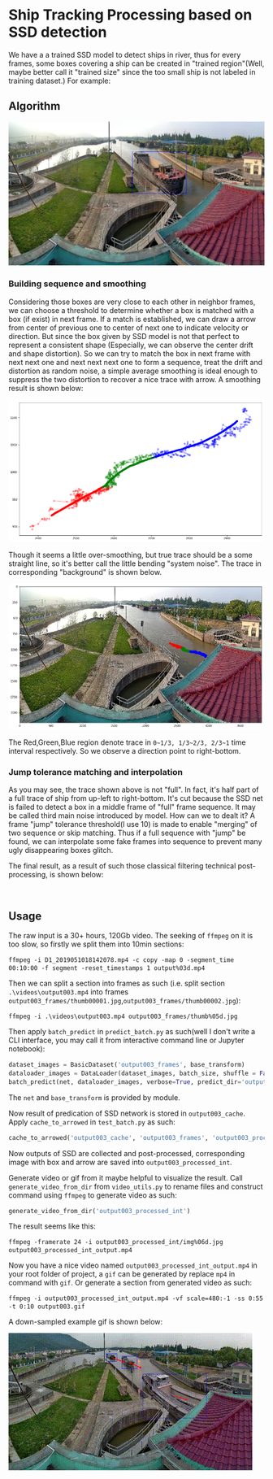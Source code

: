 # Ship Tracking Processing based on SSD detection

We have a a trained SSD model to detect ships in river, thus for every frames, some boxes covering a ship can be created 
in "trained region"(Well, maybe better call it "trained size" since the too small ship is not labeled in training dataset.)
For example:

## Algorithm

<img src="preview/box.jpg">

### Building sequence and smoothing

Considering those boxes are very close to each other in neighbor frames, 
we can choose a threshold to determine whether a box is matched with a box (if exist) in next frame. 
If a match is established, we can draw a arrow from center of previous one to center of next one to indicate velocity or direction.
But since the box given by SSD model is not that perfect to represent a consistent shape
(Especially, we can observe the center drift and shape distortion).
So we can try to match the box in next frame with next next one and next next next one to form a sequence, treat the drift and distortion
as random noise, a simple average smoothing is ideal enough to suppress the two distortion to recover a nice trace with arrow.
A smoothing result is shown below:

<img src="preview/short_smoothing.png">

Though it seems a little over-smoothing, but true trace should be a some straight line, so it's better call the little bending "system noise". 
The trace in corresponding "background" is shown below.

<img src="preview/short_smoothing2.png">

The Red,Green,Blue region denote trace in `0~1/3, 1/3~2/3, 2/3~1` time interval respectively. So we observe a direction point to right-bottom.

### Jump tolerance matching and interpolation

As you may see, the trace shown above is not "full". In fact, it's half part of a full trace of ship from up-left to right-bottom.
It's cut because the SSD net is failed to detect a box in a middle frame of "full" frame sequence. 
It may be called third main noise introduced by model.
How can we to dealt it? A frame "jump" tolerance threshold(I use 10) is made to enable "merging" of two sequence or skip matching. 
Thus if a full sequence with "jump" be found, we can interpolate some fake frames into sequence to prevent many ugly disappearing boxes glitch.

The final result, as a result of such those classical filtering technical post-processing, is shown below: 

<img src="">

## Usage

The raw input is a 30+ hours, 120Gb video. The seeking of `ffmpeg` on it is too slow, so firstly we split them into 10min sections:

```
ffmpeg -i D1_2019051018142078.mp4 -c copy -map 0 -segment_time 00:10:00 -f segment -reset_timestamps 1 output%03d.mp4
```

Then we can split a section into frames as such
(i.e. split section `.\videos\output003.mp4` into frames `output003_frames/thumb00001.jpg`,`output003_frames/thumb00002.jpg`):

```
ffmpeg -i .\videos\output003.mp4 output003_frames/thumb%05d.jpg
```

Then apply `batch_predict` in `predict_batch.py` as such(well I don't write a CLI interface, you may call it from interactive command line
or Jupyter notebook):

```python
dataset_images = BasicDataset('output003_frames', base_transform)
dataloader_images = DataLoader(dataset_images, batch_size, shuffle = False)
batch_predict(net, dataloader_images, verbose=True, predict_dir='output003_cache')
```

The `net` and `base_transform` is provided by module.

Now result of predication of SSD network is stored in `output003_cache`. Apply `cache_to_arrowed` in `test_batch.py` as such:

```python
cache_to_arrowed('output003_cache', 'output003_frames', 'output003_processed_int', verbose=True, resize_factor=4, chain_smoother=adaptive_chain_smoother,jump_tol=10,interpolation=True)
```

Now outputs of SSD are collected and post-processed, corresponding image with box and arrow are saved into `output003_processed_int`.

Generate video or gif from it maybe helpful to visualize the result. 
Call `generate_video_from_dir` from `video_utils.py` to rename files and construct command using `ffmpeg` to generate video as such:

```python
generate_video_from_dir('output003_processed_int')
```

The result seems like this:

```
ffmpeg -framerate 24 -i output003_processed_int/img%06d.jpg output003_processed_int_output.mp4
```

Now you have a nice video named `output003_processed_int_output.mp4` in your root folder of project, a `gif` can be generated by replace `mp4` in
command with `gif`. Or generate a section from generated video as such:

```
ffmpeg -i output003_processed_int_output.mp4 -vf scale=480:-1 -ss 0:55 -t 0:10 output003.gif
```

 A down-sampled example gif is shown below:

<img src="preview/gif_example.gif">
